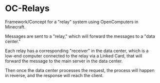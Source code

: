 # OC-Relays
Framework/Concept for a "relay" system using OpenComputers in Minecraft.

Messages are sent to a "relay," which will forward the messages to a "data center."

Each relay has a corresponding "receiver" in the data center, which is a low-end computer connected to the relay via a Linked Card, that will forward the message to the main server in the data center. 

Then once the data center processes the request, the process will happen in reverse, and the response will reach the client.
